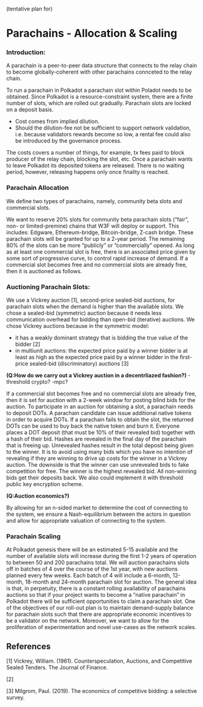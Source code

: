 (tentative plan for)

# Parachains - Allocation & Scaling

### Introduction:
A parachain is a peer-to-peer data structure that connects to the relay chain to become globally-coherent with other parachains connceted to the relay chain.

To run a parachain in Polkadot a parachain slot within Poladot needs to be obtained. Since Polkadot is a resource-constraint system, there are a finite number of slots, which are rolled out gradually. 
Parachain slots are locked on a deposit basis.
- Cost comes from implied dilution.
- Should the dilution-fee not be sufficient to support network validation, i.e. because validators rewards become so low, a rental fee could also be introduced by the governance process.

The costs covers a number of things, for example, tx fees paid to block producer of the relay chain, blocking the slot, etc.
Once a parachain wants to leave Polkadot its deposited tokens are released. There is no waiting period, however, releasing happens only once finality is reached.

### Parachain Allocation

We define two types of parachains, namely, community beta slots and commercial slots. 

We want to reserve 20% slots for community beta parachain slots (“fair”, non- or limited-premine) chains that W3F will deploy or support. This includes: Edgware, Ethereum-bridge, Bitcoin-bridge, Z-cash bridge. These parachain slots will be granted for up to a 2-year period. 
The remaining 80% of the slots can be more “publicly” or “commercially” opened.
As long as at least one commercial slot is free, there is an associated price given by some sort of progressive curve, to control rapid increase of demand. If a commercial slot becomes free and no commercial slots are already free, then it is auctioned as follows.

### Auctioning Parachain Slots:

We use a Vickrey auction [1], second-price sealed-bid auctions, for parachain slots when the demand is higher than the available slots. We chose a sealed-bid (symmetric) auction because it needs less communication overhead for bidding than open-bid (iterative) auctions. We chose Vickrey auctions because in the symmetric model:
- it has a weakly dominant strategy that is bidding the true value of the bidder [2]
- in multiunit auctions: the expected price paid by a winner bidder is at least as high as the expected price paid by a winner bidder in the first-price sealed-bid (discriminatory) auctions [3]

**(Q:How do we carry out a Vickrey auction in a decentrliazed fashion?)**
-threshold crypto?
-mpc?

If a commercial slot becomes free and no commercial slots are already free, then it is set for auction with a 2-week window for posting blind bids for the auction.
To participate in an auction for obtaining a slot, a parachain needs to deposit DOTs. A parachain candidate can issue additional native tokens in order to acquire DOTs. If a parachain fails to obtain the slot, the returned DOTs can be used to buy back the native token and burn it.
Everyone places a DOT deposit (that must be 10% of their revealed bid) together with a hash of their bid. Hashes are revealed in the final day of the parachain that is freeing up. Unrevealed hashes result in the total deposit being given to the winner. It is to avoid using many bids which you have no intention of revealing if they are winning to drive up costs for the winner in a Vickrey auction. The downside is that the winner can use unrevealed bids to fake competition for free. The winner is the highest revealed bid. All non-winning bids get their deposits back.
We also could implement it with threshold public key encryption scheme. 

**(Q:Auction economics?)**

By allowing for an n-sided market to determine the cost of connecting to the system, we ensure a Nash-equilibrium between the actors in question and allow for appropriate valuation of connecting to the system. 


### Parachain Scaling

At Polkadot genesis there will be an estimated 5-15 available and the number of available slots will increase during the first 1-2 years of operation to between 50 and 200 parachains total. 
We will auction parachains slots off in batches of 4 over the course of the 1st year, with new auctions planned every few weeks. Each batch of 4 will include a 6-month, 12-month, 18-month and 24-month parachain slot for auction. The general idea is that, in perpetuity, there is a constant rolling availability of parachains auctions so that if your project wants to become a “native parachain” in Polkadot there will be sufficient opportunities to claim a parachain slot.
One of the objectives of our roll-out plan is to maintain demand-supply balance for parachain slots such that there are appropriate economic incentives to be a validator on the network. Moreover, we want to allow for the proliferation of experimentation and novel use-cases as the network scales. 

## References
[1] Vickrey, William. (1961). Counterspeculation, Auctions, and Competitive Sealed Tenders. The Journal of Finance. 

[2]

[3] Milgrom, Paul. (2019). The economics of competitive bidding: a selective survey. 

